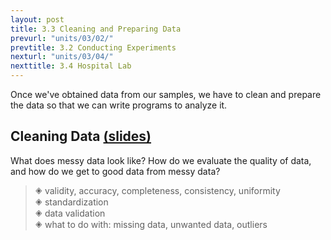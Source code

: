 ```yaml
---
layout: post
title: 3.3 Cleaning and Preparing Data
prevurl: "units/03/02/"
prevtitle: 3.2 Conducting Experiments
nexturl: "units/03/04/"
nexttitle: 3.4 Hospital Lab
---
```

Once we've obtained data from our samples, we have to clean and prepare the data so that we can write programs to analyze it.

## Cleaning Data [(slides)][clean]
What does messy data look like? How do we evaluate the quality of data, and how do we get to good data from messy data?

> 🞛 validity, accuracy, completeness, consistency, uniformity  
> 🞛 standardization  
> 🞛 data validation  
> 🞛 what to do with: missing data, unwanted data, outliers

[clean]: https://docs.google.com/presentation/d/1YLkLJpei1ctf3iw7T4mPt-_a3jRIOK7sPlci7lAhFAU/edit?usp=sharing